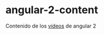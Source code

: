 # angular-2-content

Contenido de los  [videos](https://www.youtube.com/playlist?list=PLhTkzAIR562CDv_4OHqJdNUDXdSp0AaiQ) de angular 2
